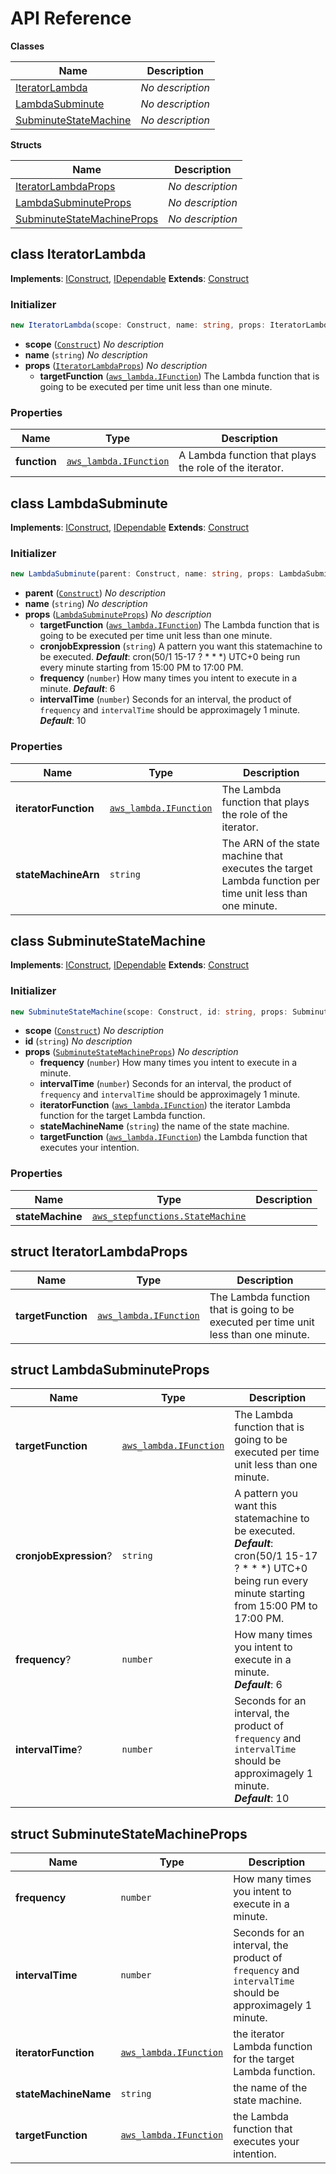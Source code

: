 # API Reference

**Classes**

Name|Description
----|-----------
[IteratorLambda](#cdk-lambda-subminute-iteratorlambda)|*No description*
[LambdaSubminute](#cdk-lambda-subminute-lambdasubminute)|*No description*
[SubminuteStateMachine](#cdk-lambda-subminute-subminutestatemachine)|*No description*


**Structs**

Name|Description
----|-----------
[IteratorLambdaProps](#cdk-lambda-subminute-iteratorlambdaprops)|*No description*
[LambdaSubminuteProps](#cdk-lambda-subminute-lambdasubminuteprops)|*No description*
[SubminuteStateMachineProps](#cdk-lambda-subminute-subminutestatemachineprops)|*No description*



## class IteratorLambda  <a id="cdk-lambda-subminute-iteratorlambda"></a>



__Implements__: [IConstruct](#constructs-iconstruct), [IDependable](#constructs-idependable)
__Extends__: [Construct](#constructs-construct)

### Initializer




```ts
new IteratorLambda(scope: Construct, name: string, props: IteratorLambdaProps)
```

* **scope** (<code>[Construct](#constructs-construct)</code>)  *No description*
* **name** (<code>string</code>)  *No description*
* **props** (<code>[IteratorLambdaProps](#cdk-lambda-subminute-iteratorlambdaprops)</code>)  *No description*
  * **targetFunction** (<code>[aws_lambda.IFunction](#aws-cdk-lib-aws-lambda-ifunction)</code>)  The Lambda function that is going to be executed per time unit less than one minute. 



### Properties


Name | Type | Description 
-----|------|-------------
**function** | <code>[aws_lambda.IFunction](#aws-cdk-lib-aws-lambda-ifunction)</code> | A Lambda function that plays the role of the iterator.



## class LambdaSubminute  <a id="cdk-lambda-subminute-lambdasubminute"></a>



__Implements__: [IConstruct](#constructs-iconstruct), [IDependable](#constructs-idependable)
__Extends__: [Construct](#constructs-construct)

### Initializer




```ts
new LambdaSubminute(parent: Construct, name: string, props: LambdaSubminuteProps)
```

* **parent** (<code>[Construct](#constructs-construct)</code>)  *No description*
* **name** (<code>string</code>)  *No description*
* **props** (<code>[LambdaSubminuteProps](#cdk-lambda-subminute-lambdasubminuteprops)</code>)  *No description*
  * **targetFunction** (<code>[aws_lambda.IFunction](#aws-cdk-lib-aws-lambda-ifunction)</code>)  The Lambda function that is going to be executed per time unit less than one minute. 
  * **cronjobExpression** (<code>string</code>)  A pattern you want this statemachine to be executed. __*Default*__: cron(50/1 15-17 ? * * *) UTC+0 being run every minute starting from 15:00 PM to 17:00 PM.
  * **frequency** (<code>number</code>)  How many times you intent to execute in a minute. __*Default*__: 6
  * **intervalTime** (<code>number</code>)  Seconds for an interval, the product of `frequency` and `intervalTime` should be approximagely 1 minute. __*Default*__: 10



### Properties


Name | Type | Description 
-----|------|-------------
**iteratorFunction** | <code>[aws_lambda.IFunction](#aws-cdk-lib-aws-lambda-ifunction)</code> | The Lambda function that plays the role of the iterator.
**stateMachineArn** | <code>string</code> | The ARN of the state machine that executes the target Lambda function per time unit less than one minute.



## class SubminuteStateMachine  <a id="cdk-lambda-subminute-subminutestatemachine"></a>



__Implements__: [IConstruct](#constructs-iconstruct), [IDependable](#constructs-idependable)
__Extends__: [Construct](#constructs-construct)

### Initializer




```ts
new SubminuteStateMachine(scope: Construct, id: string, props: SubminuteStateMachineProps)
```

* **scope** (<code>[Construct](#constructs-construct)</code>)  *No description*
* **id** (<code>string</code>)  *No description*
* **props** (<code>[SubminuteStateMachineProps](#cdk-lambda-subminute-subminutestatemachineprops)</code>)  *No description*
  * **frequency** (<code>number</code>)  How many times you intent to execute in a minute. 
  * **intervalTime** (<code>number</code>)  Seconds for an interval, the product of `frequency` and `intervalTime` should be approximagely 1 minute. 
  * **iteratorFunction** (<code>[aws_lambda.IFunction](#aws-cdk-lib-aws-lambda-ifunction)</code>)  the iterator Lambda function for the target Lambda function. 
  * **stateMachineName** (<code>string</code>)  the name of the state machine. 
  * **targetFunction** (<code>[aws_lambda.IFunction](#aws-cdk-lib-aws-lambda-ifunction)</code>)  the Lambda function that executes your intention. 



### Properties


Name | Type | Description 
-----|------|-------------
**stateMachine** | <code>[aws_stepfunctions.StateMachine](#aws-cdk-lib-aws-stepfunctions-statemachine)</code> | <span></span>



## struct IteratorLambdaProps  <a id="cdk-lambda-subminute-iteratorlambdaprops"></a>






Name | Type | Description 
-----|------|-------------
**targetFunction** | <code>[aws_lambda.IFunction](#aws-cdk-lib-aws-lambda-ifunction)</code> | The Lambda function that is going to be executed per time unit less than one minute.



## struct LambdaSubminuteProps  <a id="cdk-lambda-subminute-lambdasubminuteprops"></a>






Name | Type | Description 
-----|------|-------------
**targetFunction** | <code>[aws_lambda.IFunction](#aws-cdk-lib-aws-lambda-ifunction)</code> | The Lambda function that is going to be executed per time unit less than one minute.
**cronjobExpression**? | <code>string</code> | A pattern you want this statemachine to be executed.<br/>__*Default*__: cron(50/1 15-17 ? * * *) UTC+0 being run every minute starting from 15:00 PM to 17:00 PM.
**frequency**? | <code>number</code> | How many times you intent to execute in a minute.<br/>__*Default*__: 6
**intervalTime**? | <code>number</code> | Seconds for an interval, the product of `frequency` and `intervalTime` should be approximagely 1 minute.<br/>__*Default*__: 10



## struct SubminuteStateMachineProps  <a id="cdk-lambda-subminute-subminutestatemachineprops"></a>






Name | Type | Description 
-----|------|-------------
**frequency** | <code>number</code> | How many times you intent to execute in a minute.
**intervalTime** | <code>number</code> | Seconds for an interval, the product of `frequency` and `intervalTime` should be approximagely 1 minute.
**iteratorFunction** | <code>[aws_lambda.IFunction](#aws-cdk-lib-aws-lambda-ifunction)</code> | the iterator Lambda function for the target Lambda function.
**stateMachineName** | <code>string</code> | the name of the state machine.
**targetFunction** | <code>[aws_lambda.IFunction](#aws-cdk-lib-aws-lambda-ifunction)</code> | the Lambda function that executes your intention.



